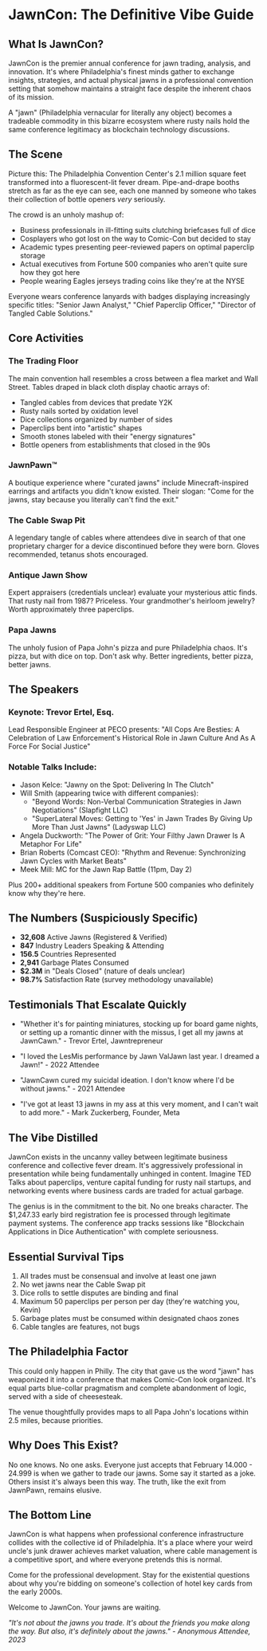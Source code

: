 # JawnCon: The Definitive Vibe Guide

## What Is JawnCon?

JawnCon is the premier annual conference for jawn trading, analysis, and innovation. It's where Philadelphia's finest minds gather to exchange insights, strategies, and actual physical jawns in a professional convention setting that somehow maintains a straight face despite the inherent chaos of its mission.

A "jawn" (Philadelphia vernacular for literally any object) becomes a tradeable commodity in this bizarre ecosystem where rusty nails hold the same conference legitimacy as blockchain technology discussions.

## The Scene

Picture this: The Philadelphia Convention Center's 2.1 million square feet transformed into a fluorescent-lit fever dream. Pipe-and-drape booths stretch as far as the eye can see, each one manned by someone who takes their collection of bottle openers _very_ seriously.

The crowd is an unholy mashup of:

- Business professionals in ill-fitting suits clutching briefcases full of dice
- Cosplayers who got lost on the way to Comic-Con but decided to stay
- Academic types presenting peer-reviewed papers on optimal paperclip storage
- Actual executives from Fortune 500 companies who aren't quite sure how they got here
- People wearing Eagles jerseys trading coins like they're at the NYSE

Everyone wears conference lanyards with badges displaying increasingly specific titles: "Senior Jawn Analyst," "Chief Paperclip Officer," "Director of Tangled Cable Solutions."

## Core Activities

### The Trading Floor

The main convention hall resembles a cross between a flea market and Wall Street. Tables draped in black cloth display chaotic arrays of:

- Tangled cables from devices that predate Y2K
- Rusty nails sorted by oxidation level
- Dice collections organized by number of sides
- Paperclips bent into "artistic" shapes
- Smooth stones labeled with their "energy signatures"
- Bottle openers from establishments that closed in the 90s

### JawnPawn™

A boutique experience where "curated jawns" include Minecraft-inspired earrings and artifacts you didn't know existed. Their slogan: "Come for the jawns, stay because you literally can't find the exit."

### The Cable Swap Pit

A legendary tangle of cables where attendees dive in search of that one proprietary charger for a device discontinued before they were born. Gloves recommended, tetanus shots encouraged.

### Antique Jawn Show

Expert appraisers (credentials unclear) evaluate your mysterious attic finds. That rusty nail from 1987? Priceless. Your grandmother's heirloom jewelry? Worth approximately three paperclips.

### Papa Jawns

The unholy fusion of Papa John's pizza and pure Philadelphia chaos. It's pizza, but with dice on top. Don't ask why. Better ingredients, better pizza, better jawns.

## The Speakers

### Keynote: Trevor Ertel, Esq.

Lead Responsible Engineer at PECO presents: "All Cops Are Besties: A Celebration of Law Enforcement's Historical Role in Jawn Culture And As A Force For Social Justice"

### Notable Talks Include:

- Jason Kelce: "Jawny on the Spot: Delivering In The Clutch"
- Will Smith (appearing twice with different companies):
  - "Beyond Words: Non-Verbal Communication Strategies in Jawn Negotiations" (Slapfight LLC)
  - "SuperLateral Moves: Getting to 'Yes' in Jawn Trades By Giving Up More Than Just Jawns" (Ladyswap LLC)
- Angela Duckworth: "The Power of Grit: Your Filthy Jawn Drawer Is A Metaphor For Life"
- Brian Roberts (Comcast CEO): "Rhythm and Revenue: Synchronizing Jawn Cycles with Market Beats"
- Meek Mill: MC for the Jawn Rap Battle (11pm, Day 2)

Plus 200+ additional speakers from Fortune 500 companies who definitely know why they're here.

## The Numbers (Suspiciously Specific)

- **32,608** Active Jawns (Registered & Verified)
- **847** Industry Leaders Speaking & Attending
- **156.5** Countries Represented
- **2,941** Garbage Plates Consumed
- **$2.3M** in "Deals Closed" (nature of deals unclear)
- **98.7%** Satisfaction Rate (survey methodology unavailable)

## Testimonials That Escalate Quickly

- "Whether it's for painting miniatures, stocking up for board game nights, or setting up a romantic dinner with the missus, I get all my jawns at JawnCawn." - Trevor Ertel, Jawntrepreneur

- "I loved the LesMis performance by Jawn ValJawn last year. I dreamed a Jawn!" - 2022 Attendee

- "JawnCawn cured my suicidal ideation. I don't know where I'd be without jawns." - 2021 Attendee

- "I've got at least 13 jawns in my ass at this very moment, and I can't wait to add more." - Mark Zuckerberg, Founder, Meta

## The Vibe Distilled

JawnCon exists in the uncanny valley between legitimate business conference and collective fever dream. It's aggressively professional in presentation while being fundamentally unhinged in content. Imagine TED Talks about paperclips, venture capital funding for rusty nail startups, and networking events where business cards are traded for actual garbage.

The genius is in the commitment to the bit. No one breaks character. The $1,247.33 early bird registration fee is processed through legitimate payment systems. The conference app tracks sessions like "Blockchain Applications in Dice Authentication" with complete seriousness.

## Essential Survival Tips

1. All trades must be consensual and involve at least one jawn
2. No wet jawns near the Cable Swap pit
3. Dice rolls to settle disputes are binding and final
4. Maximum 50 paperclips per person per day (they're watching you, Kevin)
5. Garbage plates must be consumed within designated chaos zones
6. Cable tangles are features, not bugs

## The Philadelphia Factor

This could only happen in Philly. The city that gave us the word "jawn" has weaponized it into a conference that makes Comic-Con look organized. It's equal parts blue-collar pragmatism and complete abandonment of logic, served with a side of cheesesteak.

The venue thoughtfully provides maps to all Papa John's locations within 2.5 miles, because priorities.

## Why Does This Exist?

No one knows. No one asks. Everyone just accepts that February 14.000 - 24.999 is when we gather to trade our jawns. Some say it started as a joke. Others insist it's always been this way. The truth, like the exit from JawnPawn, remains elusive.

## The Bottom Line

JawnCon is what happens when professional conference infrastructure collides with the collective id of Philadelphia. It's a place where your weird uncle's junk drawer achieves market valuation, where cable management is a competitive sport, and where everyone pretends this is normal.

Come for the professional development. Stay for the existential questions about why you're bidding on someone's collection of hotel key cards from the early 2000s.

Welcome to JawnCon. Your jawns are waiting.

_"It's not about the jawns you trade. It's about the friends you make along the way. But also, it's definitely about the jawns." - Anonymous Attendee, 2023_
